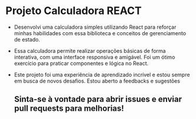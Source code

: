 # Projeto Calculadora REACT

- Desenvolvi uma calculadora simples utilizando React para reforçar minhas habilidades com essa biblioteca e conceitos de gerenciamento de estado. 
- Essa calculadora permite realizar operações básicas de forma interativa, com uma interface responsiva e amigável. Foi um ótimo exercício para praticar componentes e lógica no React.
- Este projeto foi uma experiência de aprendizado incrível e estou sempre em busca de novos desafios. Estou aberto a feedbacks e sugestões

  ## Sinta-se à vontade para abrir issues e enviar pull requests para melhorias!
